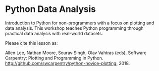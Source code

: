 # Python Data Analysis

Introduction to Python for non-programmers with a focus on plotting and data analysis.
This workshop teaches Python programming through practical data analysis with real-world datasets.

Please cite this lesson as:

Allen Lee, Nathan Moore, Sourav Singh, Olav Vahtras (eds).
Software Carpentry: Plotting and Programming in Python.
<http://github.com/swcarpentry/python-novice-plotting>,
2018.
